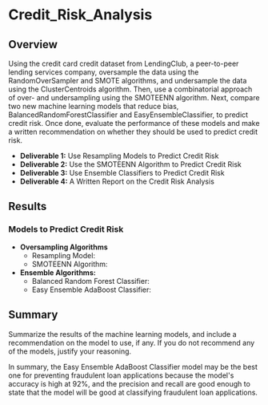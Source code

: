 # Credit_Risk_Analysis

## Overview
Using the credit card credit dataset from LendingClub, a peer-to-peer lending services company, oversample the data using the RandomOverSampler and SMOTE algorithms, and undersample the data using the ClusterCentroids algorithm. Then, use a combinatorial approach of over- and undersampling using the SMOTEENN algorithm. Next, compare two new machine learning models that reduce bias, BalancedRandomForestClassifier and EasyEnsembleClassifier, to predict credit risk. Once done, evaluate the performance of these models and make a written recommendation on whether they should be used to predict credit risk.

- **Deliverable 1:** Use Resampling Models to Predict Credit Risk
- **Deliverable 2:** Use the SMOTEENN Algorithm to Predict Credit Risk
- **Deliverable 3:** Use Ensemble Classifiers to Predict Credit Risk
- **Deliverable 4:** A Written Report on the Credit Risk Analysis

## Results
### Models to Predict Credit Risk
- **Oversampling Algorithms**
  - Resampling Model:
  - SMOTEENN Algorithm: 
- **Ensemble Algorithms:**
  - Balanced Random Forest Classifier:
  - Easy Ensemble AdaBoost Classifier:

## Summary
Summarize the results of the machine learning models, and include a recommendation on the model to use, if any. If you do not recommend any of the models, justify your reasoning.

In summary, the Easy Ensemble AdaBoost Classifier model may be the best one for preventing fraudulent loan applications because the model's accuracy is high at 92%, and the precision and recall are good enough to state that the model will be good at classifying fraudulent loan applications. 

